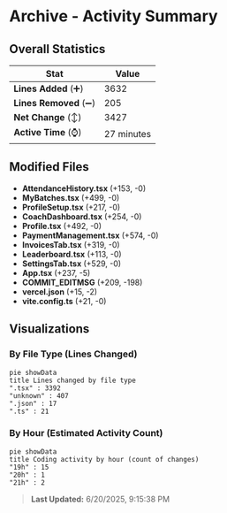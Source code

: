 # Archive - Activity Summary 

## Overall Statistics

| Stat                   | Value                                                             |
| ---------------------- | ----------------------------------------------------------------- |
| **Lines Added** (➕)   | 3632                                          |
| **Lines Removed** (➖) | 205                                        |
| **Net Change** (↕)    | 3427                |
| **Active Time** (⌚)   | 27 minutes |


## Modified Files
- **AttendanceHistory.tsx** (+153, -0)
- **MyBatches.tsx** (+499, -0)
- **ProfileSetup.tsx** (+217, -0)
- **CoachDashboard.tsx** (+254, -0)
- **Profile.tsx** (+492, -0)
- **PaymentManagement.tsx** (+574, -0)
- **InvoicesTab.tsx** (+319, -0)
- **Leaderboard.tsx** (+113, -0)
- **SettingsTab.tsx** (+529, -0)
- **App.tsx** (+237, -5)
- **COMMIT_EDITMSG** (+209, -198)
- **vercel.json** (+15, -2)
- **vite.config.ts** (+21, -0)

## Visualizations

### By File Type (Lines Changed)

```mermaid
pie showData
title Lines changed by file type
".tsx" : 3392
"unknown" : 407
".json" : 17
".ts" : 21
```

### By Hour (Estimated Activity Count)

```mermaid
pie showData
title Coding activity by hour (count of changes)
"19h" : 15
"20h" : 1
"21h" : 2
```


> **Last Updated:** 6/20/2025, 9:15:38 PM